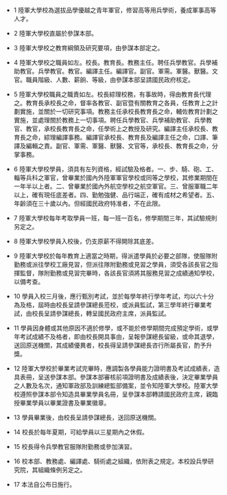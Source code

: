 * 1 陸軍大學校為選拔品學優越之青年軍官，修習高等用兵學術，養成軍事高等人才。

* 2 陸軍大學校直屬於參謀本部。

* 3 陸軍大學校之教育綱領及研究要項，由參謀本部定之。

* 4 陸軍大學校之職員如左。校長。教育長。教務主任。聘任兵學教官。兵學補助教官。兵學教官。教官。編譯主任。編譯官。副官。軍需。軍醫。獸醫。文官。職員階級、人數、薪餉、等級，由參謀本部呈請國民政府核定。

* 5 陸軍大學校職員之職責如左。校長綜理校務，有事故時，得由教育長代理之。教育長承校長之命，督率各教官、副官暨有關教育之各員，任教育上之計劃實施，並關於一切研究事項。教務主任承校長教育長之命，輔佐教育計劃之實施，並處理關於教務上一切事項。聘任兵學教官、兵學補助教官、兵學教官、教官，承校長教育長之命，任學術上之教授及研究。編譯主任承校長、教育長之命，綜理編譯事務。編譯官承校長、教育長及編譯主任之命，口譯、筆譯及編輯之責。副官、軍需、軍醫、獸醫、文官等，承校長、教育長之命，分掌事務。

* 6 陸軍大學校學員，須具有左列資格，經試驗及格者。一、步、騎、砲、工、輜等兵科之軍官，曾畢業於國內外陸軍軍官學校或同等之學校，其修業期間在一年半以上者。二、曾畢業於國內外航空學校之航空軍官。三、曾服軍職二年以上，確有現任底差者。四、勤勉強健、品行端正，確有成材之希望者。五、年齡須在三十歲以內。但經國民政府特准者，不在此限。

* 7 陸軍大學校每年考取學員一班，每一班一百名，修學期間三年，其試驗規則另定之。

* 8 陸軍大學校學員入校後，仍支原薪不得開除其底差。

* 9 陸軍大學校於每年教育上適當之時期，得派遣學員於必要之部隊，使服隊附勤務或派往學校工廠見習，但派往隊附勤務或見習之學員，須受各該長官之指揮監督，隊附勤務或見習完畢時，各該長官須將其服務見習之成績通知學校，以備考查。

* 10 學員入校三月後，應行甄別考試，並於每學年終行學年考試，均以六十分為及格，屆時由校長呈請參謀總長蒞校，或派員監試，第三學年終行畢業考試，由校長呈請參謀總長，轉呈國民政府主席，派員監試。

* 11 學員因身體或其他原因不適於修學，或不能於修學期間完成預定學術，或學年考試成績不及格者，即由校長開具事由，呈報參謀總長留級，或命其退學，送回原送機關，其成績優異者，校長得呈請參謀總長咨行所屬長官，酌予升獎。

* 12 陸軍大學校於畢業考試完畢時，應調製各學員能力證明書及考試成績表，造具表冊，呈送參謀本部。參謀本部審核前項證明書及成績表後，決定畢業學員之人數及名次，通知軍政部及訓練總監部備案，並令知陸軍大學校。陸軍大學校遵照參謀本部令知造具畢業學員名冊，呈參謀本部轉請國民政府主席，親臨授畢業學員以畢業證書及畢業徽章。

* 13 學員畢業後，由校長呈請參謀總長，送回原送機關。

* 14 校長於每年夏期，可給學員以三星期內之休假。

* 15 校長得令兵學教官服隊附勤務或參加演習。

* 16 校本部、教務處、編譯處、騎術處之組織，依附表之規定。本校設兵學研究院，其組織條例另定之。

* 17 本法自公布日施行。

